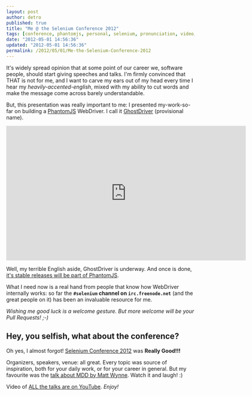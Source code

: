```yaml
---
layout: post
author: detro
published: true
title: "Me @ the Selenium Conference 2012"
tags: [conference, phantomjs, personal, selenium, pronunciation, video, english, ghostdriver, 2012]
date: "2012-05-01 14:56:36"
updated: "2012-05-01 14:56:36"
permalink: /2012/05/01/Me-the-Selenium-Conference-2012
---
```


It's widely spread opinion that at some point of our career we, software people, should start giving speeches and talks. I'm firmly convinced that THAT is not for me, and I want to carve my ears out of my head every time I hear my _heavily-accented-english_, mixed with my ability to cut words and make the message come across barely understandable.

But, this presentation was really important to me: I presented my-work-so-far on building a [PhantomJS](http://phantomjs.org) WebDriver. I call it [GhostDriver](http://detro.github.com/ghostdriver/) (provisional name).

<div class="img">
<iframe width="640" height="360" src="http://www.youtube.com/embed/wqxkKIC2HDY" frameborder="0" allowfullscreen></iframe>
</div>

Well, my terrible English aside, GhostDriver is underway. And once is done, [it's stable releases will be part of PhantomJS](https://groups.google.com/d/topic/phantomjs/cUZPBTz7Fkw/discussion).

What I need now is a real hand from people that know how WebDriver internally works: so far the **`#selenium` channel on `irc.freenode.net`** (and the great people on it) has been an invaluable resource for me.

_Wishing me good luck is a welcome gesture. But more welcome will be your Pull Requests! ;-)_

## Hey, you selfish, what about the conference?

Oh yes, I almost forgot! [Selenium Conference 2012](http://www.seleniumconf.org/) was **Really Good!!!**

Organizers, speakers, venue: all great. Every topic was source of inspiration, both for your daily work, or for your career in general. But my favourite was the [talk about MDD by Matt Wynne](http://www.youtube.com/watch?v=NQUCxR3dhcQ). Watch it and laugh! :)

Video of [ALL the talks are on YouTube](http://www.youtube.com/user/seleniumconf). _Enjoy!_


